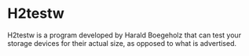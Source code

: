 # H2testw
H2testw is a program developed by Harald Boegeholz that can test your storage devices for their actual size, as opposed to what is advertised.
